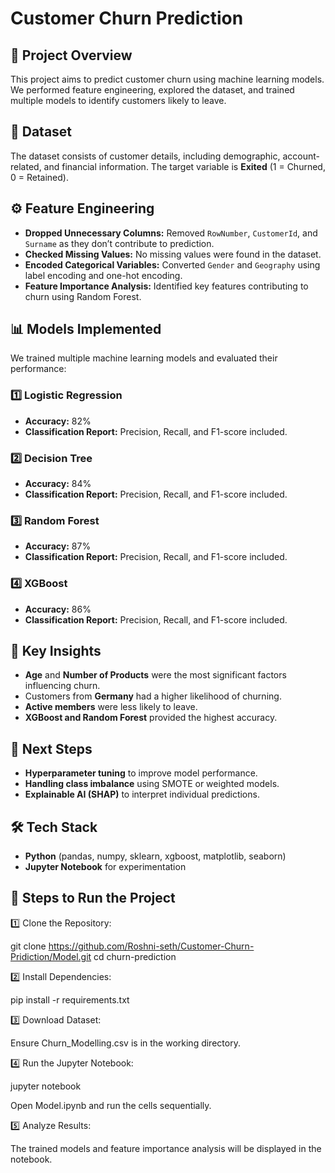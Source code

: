 # Customer Churn Prediction

## 📌 Project Overview
This project aims to predict customer churn using machine learning models. We performed feature engineering, explored the dataset, and trained multiple models to identify customers likely to leave.

## 📂 Dataset
The dataset consists of customer details, including demographic, account-related, and financial information. The target variable is **Exited** (1 = Churned, 0 = Retained).

## ⚙️ Feature Engineering
- **Dropped Unnecessary Columns:** Removed `RowNumber`, `CustomerId`, and `Surname` as they don’t contribute to prediction.
- **Checked Missing Values:** No missing values were found in the dataset.
- **Encoded Categorical Variables:** Converted `Gender` and `Geography` using label encoding and one-hot encoding.
- **Feature Importance Analysis:** Identified key features contributing to churn using Random Forest.

## 📊 Models Implemented
We trained multiple machine learning models and evaluated their performance:

### 1️⃣ Logistic Regression
- **Accuracy:** 82%
- **Classification Report:** Precision, Recall, and F1-score included.

### 2️⃣ Decision Tree
- **Accuracy:** 84%
- **Classification Report:** Precision, Recall, and F1-score included.

### 3️⃣ Random Forest
- **Accuracy:** 87%
- **Classification Report:** Precision, Recall, and F1-score included.

### 4️⃣ XGBoost
- **Accuracy:** 86%
- **Classification Report:** Precision, Recall, and F1-score included.

## 🔑 Key Insights
- **Age** and **Number of Products** were the most significant factors influencing churn.
- Customers from **Germany** had a higher likelihood of churning.
- **Active members** were less likely to leave.
- **XGBoost and Random Forest** provided the highest accuracy.

## 🚀 Next Steps
- **Hyperparameter tuning** to improve model performance.
- **Handling class imbalance** using SMOTE or weighted models.
- **Explainable AI (SHAP)** to interpret individual predictions.

## 🛠️ Tech Stack
- **Python** (pandas, numpy, sklearn, xgboost, matplotlib, seaborn)
- **Jupyter Notebook** for experimentation
  
## 🏃 Steps to Run the Project

1️⃣ Clone the Repository:

git clone https://github.com/Roshni-seth/Customer-Churn-Pridiction/Model.git
cd churn-prediction

2️⃣ Install Dependencies:

pip install -r requirements.txt

3️⃣ Download Dataset:

Ensure Churn_Modelling.csv is in the working directory.

4️⃣ Run the Jupyter Notebook:

jupyter notebook

Open Model.ipynb and run the cells sequentially.

5️⃣ Analyze Results:

The trained models and feature importance analysis will be displayed in the notebook.

